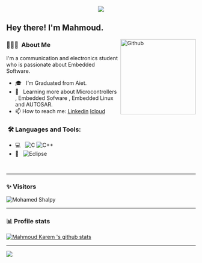 

<p align="center"><img src="https://i.imgur.com/A6bWGFl.gif"/></p>

<h2> Hey there! I'm Mahmoud.</h2>

<img width="200" align="right" alt="Github" src="https://user-images.githubusercontent.com/48678280/88862734-4903af80-d201-11ea-968b-9c939d88a37c.gif" />


<h3> 👨🏻‍💻 &nbsp;About Me </h3>

I'm a communication and electronics student who is passionate about Embedded Software.

- 🎓 &nbsp; I’m Graduated from Aiet.
- 🌱 &nbsp; Learning more about Microcontrollers , Embedded Sofware , Embedded Linux and AUTOSAR. 
- 📫 How to reach me: [Linkedin](www.linkedin.com/in/mohamed-shalpy-8294aa291) [Icloud](mohamedfoxxi42@icloud.com)

<h3>  &nbsp;🛠️ Languages and Tools:</h3>


- 💻 &nbsp;
![C](https://img.shields.io/badge/-C-black?style=flat-square&logo=c)
![C++](https://img.shields.io/badge/-C++-333333?style=flat&logo=C%2B%2B&logoColor=00599C)
- 🔧 &nbsp;
![Eclipse](https://img.shields.io/badge/-Eclipse-333333?style=flat&logo=eclipse-ide&logoColor=2C2255)

  
<br/>

---------------------------------------------------------------------------------------------------------------------------------------------------------------------------------
### ✨ Visitors 

<p align="left"> <img src="https://komarev.com/ghpvc/?username=Mohamed Shalpy" alt="Mohamed Shalpy" /> </p>

---------------------------------------------------------------------------------------------------------------------------------------------------------------------------------

### 📊 Profile stats

[![Mahmoud Karem 's github stats](https://github-readme-stats.vercel.app/api?username=MohamedShalpy&show_icons=true&title_color=fff&icon_color=79ff97&text_color=9f9f9f&bg_color=151515)](https://github.com/MohamedShalpy/github-readme-stats)

---------------------------------------------------------------------------------------------------------------------------------------------------------------------------------
</p>
<img src="https://imgur.com/rilHVxA.png"/>
</p>
